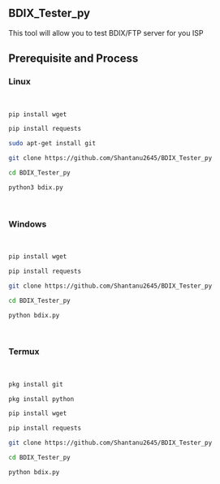 ## BDIX_Tester_py
This tool will allow you to test BDIX/FTP server for you ISP


## Prerequisite and Process
<h3>Linux</h3><br>

```bash
pip install wget

pip install requests

sudo apt-get install git

git clone https://github.com/Shantanu2645/BDIX_Tester_py

cd BDIX_Tester_py

python3 bdix.py
```
<br>

<h3>Windows</h3><br>

```bash
pip install wget

pip install requests

git clone https://github.com/Shantanu2645/BDIX_Tester_py

cd BDIX_Tester_py

python bdix.py
```

<br>


<h3>Termux</h3><br>


```bash
pkg install git

pkg install python

pip install wget

pip install requests

git clone https://github.com/Shantanu2645/BDIX_Tester_py

cd BDIX_Tester_py

python bdix.py
```

   
   
  
